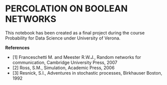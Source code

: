 # PERCOLATION ON BOOLEAN NETWORKS

This notebook has been created as a final project during the course Probability for Data Science under University of Verona.

**References**

* [1] Franceschetti M. and Meester R.W.J., Random networks for communication, Cambridge University
Press, 2007
* [2] Ross, S.M., Simulation, Academic Press, 2006
* [3] Resnick, S.I., Adventures in stochastic processes, Birkhauser Boston, 1992

